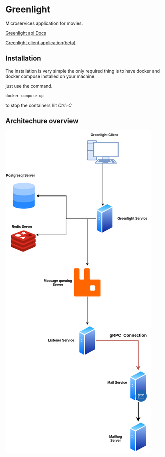 # Greenlight

Microservices application for movies.

[Greenlight api Docs](https://app.swaggerhub.com/apis-docs/islamghany1/greenlight/1.0.0)
<br />

[Greenlight client application(beta)](https://github.com/islamghany/greenlight-client)

## Installation

The installation is very simple the only required thing is to have docker and docker compose installed on your machine.

just use the command.

```bash
docker-compose up
```

to stop the containers hit _Ctrl+C_

## Architechure overview

![hello](<./Greenlight%20microservices%20architecture.drawio%20(1).png>)
